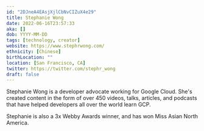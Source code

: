 ```yaml
---
id: "2DJneA4EAsjXjlCbNvCIZuX4e29"
title: Stephanie Wong
date: 2022-06-16T23:57:33
aka: []
dob: YYYY-MM-DD
tags: [technology, creator]
website: https://www.stephrwong.com/
ethnicity: [Chinese]
birthLocation: ""
location: [San Francisco, CA]
twitter: https://twitter.com/stephr_wong
draft: false
---
```


Stephanie Wong is a developer advocate working for Google Cloud. She's created
content in the form of over 450 videos, talks, articles, and podcasts that have
helped developers all over the world learn GCP.

Stephanie is also a 3x Webby Awards winner, and has won Miss Asian North
America.
